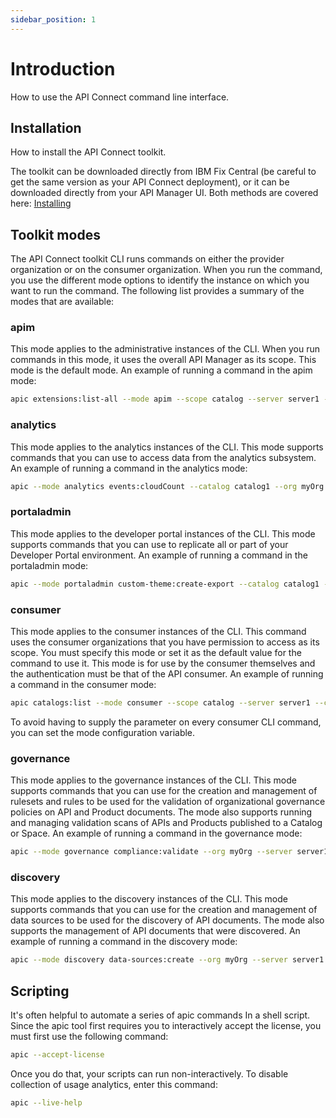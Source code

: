 ```yaml
---
sidebar_position: 1
---
```


# Introduction

How to use the API Connect command line interface.

## Installation

How to install the API Connect toolkit.

The toolkit can be downloaded directly from IBM Fix Central (be careful to get the same version as your API Connect deployment), or it can be downloaded directly from your API Manager UI. Both methods are covered here: [Installing](./install)

## Toolkit modes

The API Connect toolkit CLI runs commands on either the provider organization or on the consumer organization. When you run the command, you use the different mode options to identify the instance on which you want to run the command. The following list provides a summary of the modes that are available:

### apim

This mode applies to the administrative instances of the CLI. When you run commands in this mode, it uses the overall API Manager as its scope. This mode is the default mode.
An example of running a command in the apim mode:

```bash
apic extensions:list-all --mode apim --scope catalog --server server1 --catalog catalog1 --org myOrg --configured-gateway-service service1 
```

### analytics

This mode applies to the analytics instances of the CLI. This mode supports commands that you can use to access data from the analytics subsystem.
An example of running a command in the analytics mode:

```bash
apic --mode analytics events:cloudCount --catalog catalog1 --org myOrg --server server1 --format json
```

### portaladmin

This mode applies to the developer portal instances of the CLI. This mode supports commands that you can use to replicate all or part of your Developer Portal environment.
An example of running a command in the portaladmin mode:

```bash
apic --mode portaladmin custom-theme:create-export --catalog catalog1 --org myOrg --server server1 --format json
```

### consumer

This mode applies to the consumer instances of the CLI. This command uses the consumer organizations that you have permission to access as its scope. You must specify this mode or set it as the default value for the command to use it. This mode is for use by the consumer themselves and the authentication must be that of the API consumer.
An example of running a command in the consumer mode:

```bash
apic catalogs:list --mode consumer --scope catalog --server server1 --catalog catalog1 --org myOrg
```

To avoid having to supply the parameter on every consumer CLI command, you can set the mode configuration variable.

### governance

This mode applies to the governance instances of the CLI. This mode supports commands that you can use for the creation and management of rulesets and rules to be used for the validation of organizational governance policies on API and Product documents. The mode also supports running and managing validation scans of APIs and Products published to a Catalog or Space. An example of running a command in the governance mode:

```bash
apic --mode governance compliance:validate --org myOrg --server server1 --rulesets ruleset_name_1,ruleset_name_2 API_OR_PRODUCT_FILE_PATH
```

### discovery

This mode applies to the discovery instances of the CLI. This mode supports commands that you can use for the creation and management of data sources to be used for the discovery of API documents. The mode also supports the management of API documents that were discovered. An example of running a command in the discovery mode:

```bash
apic --mode discovery data-sources:create --org myOrg --server server1 DATA_SOURCE_FILE_PATH
```

## Scripting

It's often helpful to automate a series of apic commands In a shell script. Since the apic tool first requires you to interactively accept the license, you must first use the following command:

```bash
apic --accept-license
```

Once you do that, your scripts can run non-interactively.
To disable collection of usage analytics, enter this command:

```bash
apic --live-help
```
